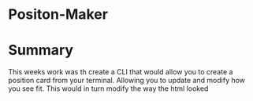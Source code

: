 # Positon-Maker

# Summary

This weeks work was th create a CLI that would allow you to create a position card from your terminal. Allowing you to update and modify how you see fit. This would in turn modify the way the html looked